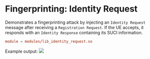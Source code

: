 # Fingerprinting: Identity Request
Demonstrates a fingerprinting attack by injecting an `Identity Request` message after receiving a `Registration Request`. If the UE accepts, it responds with an `Identity Response` containing its SUCI information.

```conf
module = modules/lib_identity_request.so 
```

Example output:
<img src="https://raw.githubusercontent.com/asset-group/Sni5Gect-5GNR-sniffing-and-exploitation/main/images/identity_request_output.png"/>